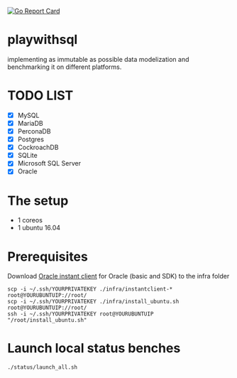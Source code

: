 [![Go Report Card](https://goreportcard.com/badge/github.com/vincentserpoul/playwithsql)](https://goreportcard.com/report/github.com/vincentserpoul/playwithsql)

# playwithsql
implementing as immutable as possible data modelization and benchmarking it on different platforms.

# TODO LIST

- [x] MySQL
- [x] MariaDB
- [x] PerconaDB
- [x] Postgres
- [x] CockroachDB
- [x] SQLite
- [x] Microsoft SQL Server
- [x] Oracle

# The setup

* 1 coreos
* 1 ubuntu 16.04

# Prerequisites 

Download [Oracle instant client](http://www.oracle.com/technetwork/topics/linuxx86-64soft-092277.html) for Oracle (basic and SDK) to the infra folder

```
scp -i ~/.ssh/YOURPRIVATEKEY ./infra/instantclient-* root@YOURUBUNTUIP://root/
scp -i ~/.ssh/YOURPRIVATEKEY ./infra/install_ubuntu.sh root@YOURUBUNTUIP://root/
ssh -i ~/.ssh/YOURPRIVATEKEY root@YOURUBUNTUIP "/root/install_ubuntu.sh"
```

# Launch local status benches

```
./status/launch_all.sh
```